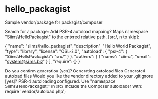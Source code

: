 # hello_packagist
Sample vendor/package for packagist/composer

Search for a package:
Add PSR-4 autoload mapping? Maps namespace "Siims\HelloPackagist" to the entered relative path. [src/, n to skip]:

{
    "name": "siims/hello_packagist",
    "description": "Hello World Packagist",
    "type": "library",
    "license": "OSL-3.0",
    "autoload": {
        "psr-4": {
            "Siims\\HelloPackagist\\": "src/"
        }
    },
    "authors": [
        {
            "name": "siims",
            "email": "system@siims.biz"
        }
    ],
    "require": {}
}

Do you confirm generation [yes]?
Generating autoload files
Generated autoload files
Would you like the vendor directory added to your .gitignore [yes]?
PSR-4 autoloading configured. Use "namespace Siims\HelloPackagist;" in src/
Include the Composer autoloader with: require 'vendor/autoload.php';

